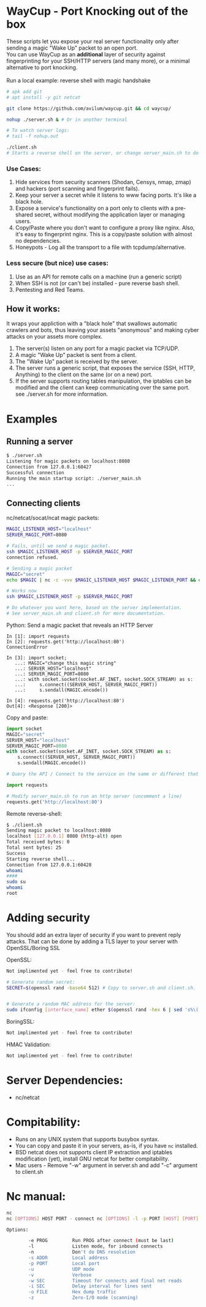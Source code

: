 # WayCup - Port Knocking out of the box
These scripts let you expose your real server functionality only after sending a magic "Wake Up" packet to an open port.<br>
You can use WayCup as an <b>additional</b> layer of security against fingerprinting for your SSH/HTTP servers (and many more), or a minimal alternative to port knocking.<br><br>
Run a local example: reverse shell with magic handshake<br>
```bash
# apk add git
# apt install -y git netcat

git clone https://github.com/avilum/waycup.git && cd waycup/

nohup ./server.sh & # Or in another terminal

# To watch server logs:
# tail -f nohup.out

./client.sh
# Starts a reverse shell on the server, or change server_main.sh to do anything you want.

```
### Use Cases:
1. Hide services from security scanners (Shodan, Censys, nmap, zmap) and hackers (port scanning and fingerprint fails).
2. Keep your server a secret while it listens to www facing ports. It's like a black hole.
2. Expose a service's functionality on a port only to clients with a pre-shared secret, without modifying the application layer or managing users.
4. Copy/Paste where you don't want to configure a proxy like nginx. Also, it's easy to fingerprint nginx. This is a copy/paste solution with almost no dependencies.
5. Honeypots - Log all the transport to a file with tcpdump/alternative.

### Less secure (but nice) use cases:
1. Use as an API for remote calls on a machine (run a generic script)
2. When SSH is not (or can't be) installed - pure reverse bash shell.
3. Pentesting and Red Teams.

## How it works:
It wraps your appliction with a "black hole" that swallows automatic crawlers and bots, thus leaving your assets "anonymous" and making cyber attacks on your assets more complex.
<br>
1. The server(s) listen on any port for a magic packet via TCP/UDP. 
2. A magic "Wake Up" packet is sent from a client.
3. The "Wake Up" packet is received by the server.
3. The server runs a generic script, that exposes the service (SSH, HTTP, Anything) to the client on the same (or on a new) port.
4. If the server supports routing tables manipulation, the iptables can be modified and the client can keep communicating over the same port. see ./server.sh for more information.

# Examples

## Running a server 
```bash
$ ./server.sh
Listening for magic packets on localhost:8080
Connection from 127.0.0.1:60427
Successful connection
Running the main startup script: ./server_main.sh
...
```

## Connecting clients
nc/netcat/socat/ncat magic packets:
```bash
MAGIC_LISTENER_HOST="localhost"
SERVER_MAGIC_PORT=8080

# Fails, until we send a magic packet.
ssh $MAGIC_LISTENER_HOST -p $SERVER_MAGIC_PORT 
connection refused.

# Sending a magic packet
MAGIC="secret"
echo $MAGIC | nc -c -vvv $MAGIC_LISTENER_HOST $MAGIC_LISTENER_PORT && echo "Success"

# Works now
ssh $MAGIC_LISTENER_HOST -p $SERVER_MAGIC_PORT 

# Do whatever you want here, based on the server implementation.
# See server_main.sh and client.sh for more documentation.
```

Python: Send a magic packet that reveals an HTTP Server
```text
In [1]: import requests
In [2]: requests.get('http://localhost:80')
ConnectionError

In [3]: import socket;
   ...: MAGIC="change this magic string"
   ...: SERVER_HOST="localhost"
   ...: SERVER_MAGIC_PORT=8080
   ...: with socket.socket(socket.AF_INET, socket.SOCK_STREAM) as s:
   ...:     s.connect((SERVER_HOST, SERVER_MAGIC_PORT))
   ...:     s.sendall(MAGIC.encode())

In [4]: requests.get('http://localhost:80')
Out[4]: <Response [200]>
```
Copy and paste:
```python
import socket
MAGIC="secret"
SERVER_HOST="localhost"
SERVER_MAGIC_PORT=8080
with socket.socket(socket.AF_INET, socket.SOCK_STREAM) as s:
    s.connect((SERVER_HOST, SERVER_MAGIC_PORT))
    s.sendall(MAGIC.encode())

# Query the API / Connect to the service on the same or different that just opened for you

import requests

# Modify server_main.sh to run an http server (uncomment a line)
requests.get('http://localhost:80') 
```

Remote reverse-shell:
```bash
$ ./client.sh
Sending magic packet to localhost:8080
localhost [127.0.0.1] 8080 (http-alt) open
Total received bytes: 0
Total sent bytes: 25
Success
Starting reverse shell...
Connection from 127.0.0.1:60428
whoami
####
sudo su
whoami
root
```

# Adding security
You should add an extra layer of security if you want to prevent reply attacks. That can be done by adding a TLS layer to your server with OpenSSL/Boring SSL

OpenSSL:
```bash
Not implimented yet - feel free to contribute!

# Generate random secret:
SECRET=$(openssl rand -base64 512) # Copy to server.sh and client.sh.


# Generate a random MAC address for the server:
sudo ifconfig [interface_name] ether $(openssl rand -hex 6 | sed 's%\(..\)%\1:%g; s%.$%%')
```

BoringSSL:
```bash
Not implimented yet - feel free to contribute!
```

HMAC Validation:
```bash
Not implimented yet - feel free to contribute!
```

# Server Dependencies:
* nc/netcat

# Compitability:
* Runs on any UNIX system that supports busybox syntax.
* You can copy and paste it in your servers, as-is, if you have <code>nc</code> installed.
* BSD netcat does not supports client IP extraction and iptables modification (yet), install GNU netcat for better compitability.
* Mac users - Remove "-w" argument in server.sh and add "-c" argument to client.sh

# Nc manual:
```bash
nc
nc [OPTIONS] HOST PORT - connect nc [OPTIONS] -l -p PORT [HOST] [PORT] - listen

Options:

        -e PROG         Run PROG after connect (must be last)
        -l              Listen mode, for inbound connects
        -n              Don't do DNS resolution
        -s ADDR         Local address
        -p PORT         Local port
        -u              UDP mode
        -v              Verbose
        -w SEC          Timeout for connects and final net reads
        -i SEC          Delay interval for lines sent
        -o FILE         Hex dump traffic
        -z              Zero-I/O mode (scanning)
```
